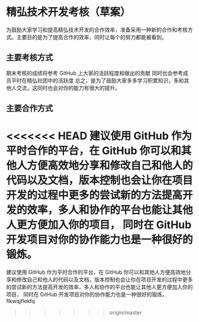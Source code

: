 # 精弘技术开发考核（草案）
为鼓励大家学习和提高精弘技术开发的合作效率，准备采用一种新的合作和考核方式。主要目的是为了提高合作的效率，同时让每个的努力都能被看到。

## 主要考核方式
期末考核的成绩将参考 GitHub 上大家的活跃程度和做出的贡献
同时也会参考成员平时在精弘社团中的活跃度
总之，是为了鼓励大家多多学习积累知识，多和其他人交流，这同时也会对你的能力有很大的提升。

## 主要合作方式
<<<<<<< HEAD
建议使用 GitHub 作为平时合作的平台，在 GitHub 你可以和其他人方便高效地分享和修改自己和他人的代码以及文档，版本控制也会让你在项目开发的过程中更多的尝试新的方法提高开发的效率，多人和协作的平台也能让其他人更方便加入你的项目， 同时在 GitHub 开发项目对你的协作能力也是一种很好的锻炼。
=======
建议使用 GitHub 作为平时合作的平台，在 GitHub 你可以和其他人方便高效地分享和修改自己和他人的代码以及文档，版本控制也会让你在项目开发的过程中更多的尝试新的方法提高开发的效率，多人和协作的平台也能让其他人更方便加入你的项目， 同时在 GitHub 开发项目对你的协作能力也是一种很好的锻炼。
 flkwqjflekfq
>>>>>>> origin/master
